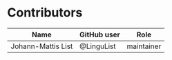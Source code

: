 # Contributors

Name | GitHub user | Role
--- | --- | ---
Johann-Mattis List | @LinguList | maintainer
